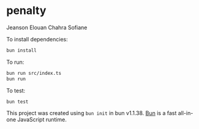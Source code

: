 # penalty

Jeanson Elouan
Chahra Sofiane

To install dependencies:

```bash
bun install
```

To run:

```bash
bun run src/index.ts
bun run
```

To test:

```bash
bun test
```

This project was created using `bun init` in bun v1.1.38. [Bun](https://bun.sh) is a fast all-in-one JavaScript runtime.
